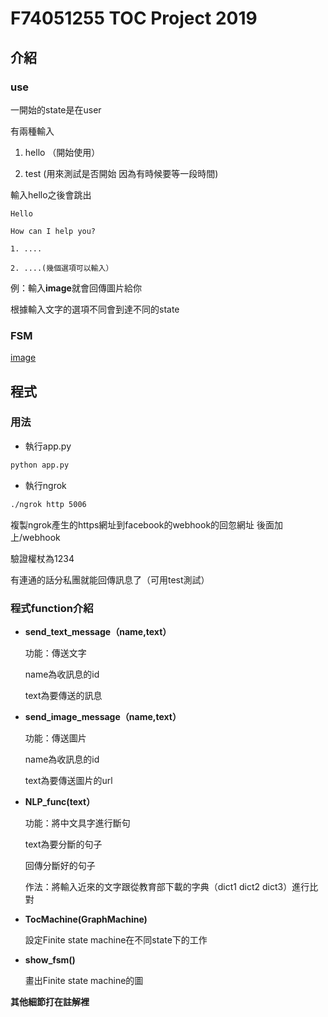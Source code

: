 # F74051255 TOC Project 2019

## 介紹

### use
一開始的state是在user

有兩種輸入
	
   1. hello （開始使用）
	
   2. test (用來測試是否開始 因為有時候要等一段時間)

輸入hello之後會跳出
   ```
   Hello
	
   How can I help you?
	
   1. ....
	
   2. ....(幾個選項可以輸入）
   ```
   
   例：輸入**image**就會回傳圖片給你
   
根據輸入文字的選項不同會到達不同的state

### FSM

[image](https://raw.githubusercontent.com/talker652/TOC-project/master/fsm.png)

## 程式

### 用法
* 執行app.py
```sh
python app.py
```
* 執行ngrok
```sh
./ngrok http 5006
```

複製ngrok產生的https網址到facebook的webhook的回忽網址 後面加上/webhook

驗證權杖為1234

有連通的話分私團就能回傳訊息了（可用test測試）

### 程式function介紹
* **send_text_message（name,text）**
	
  功能：傳送文字
		
    name為收訊息的id
	
    text為要傳送的訊息
    
* **send_image_message（name,text）**
	
  功能：傳送圖片
		 
     name為收訊息的id
		 
     text為要傳送圖片的url
* **NLP_func(text）**
	
  功能：將中文具字進行斷句
		 
     text為要分斷的句子
		
     回傳分斷好的句子
	
  作法：將輸入近來的文字跟從教育部下載的字典（dict1 dict2 dict3）進行比對

* **TocMachine(GraphMachine)**
	
  設定Finite state machine在不同state下的工作

* **show_fsm()**
	
  畫出Finite state machine的圖	

**其他細節打在註解裡**

